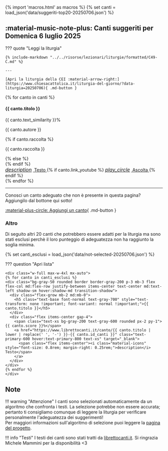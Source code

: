 <!-- archivePageStartHere -->

{% import 'macros.html' as macros %}
{% set canti = load_json('data/suggeriti-top20-20250706.json') %}

## <span id="canti-suggeriti" class="text-primary-700 font-bold"> :material-music-note-plus: Canti suggeriti per Domenica 6 luglio 2025</span>

??? quote "Leggi la liturgia"

    {% include-markdown "../../risorse/lezionari/liturgie/formatted/C49-C.md" %}

    ---

    [Apri la liturgia della CEI :material-arrow-right:](https://www.chiesacattolica.it/liturgia-del-giorno/?data-liturgia=20250706){ .md-button }

<div class="grid md:grid-cols-2 lg:grid-cols-3 gap-6 mb-8">
  {% for canto in canti %}
  <div class="bg-white rounded-lg shadow-md overflow-hidden border-t-4 border-accent-500 flex flex-col">
    <div class="p-5 flex-grow">
      <div class="flex justify-between items-start">
        <h4 class="text-lg font-bold text-gray-800 mb-2">{{ canto.titolo }}</h4>
        <span class="bg-accent-100 text-accent-800 text-sm font-semibold rounded-full px-3 py-1">{{ canto.text_similarity }}%</span>
      </div>
      <p class="text-sm text-gray-600 mb-1">{{ canto.autore }}</p>
      {% if canto.raccolta %}
      <p class="text-sm text-gray-500 italic mb-3">{{ canto.raccolta }}</p>
      {% else %}
      <div class="mb-3"></div>
      {% endif %}
    </div>
    <div class="bg-gray-50 p-3 border-t border-gray-100 flex justify-between items-center">
      <a href="https://www.librettocanti.it/canto/{{ canto.titolo | lower | replace(' ', '-') }}-{{ canto.id_canti }}" class="text-accent-600 hover:text-accent-800 text-sm font-medium" target="_blank">
        <span class="flex items-center"><i class="material-icons" style="font-size: 1rem; margin-right: 0.25rem;">description</i> Testo</span>
      </a>
      {% if canto.link_youtube %}
      <a href="https://www.youtube.com/watch?v={{ canto.link_youtube }}" class="text-red-600 hover:text-red-800 text-sm font-medium" target="_blank">
        <span class="flex items-center"><i class="material-icons" style="font-size: 1rem; margin-right: 0.25rem;">play_circle</i> Ascolta</span>
      </a>
      {% endif %}
    </div>
  </div>
  {% endfor %}
</div>

---

Conosci un canto adeguato che non è presente in questa pagina? Aggiungilo dal bottone qui sotto!

[:material-plus-circle: Aggiungi un canto](https://hildegard-form.streamlit.app){ .md-button }


### Altro
Di seguito altri 20 canti che potrebbero essere adatti per la liturgia ma sono stati esclusi perchè il loro punteggio di adeguatezza non ha raggiunto la soglia minima.

{% set canti_esclusi = load_json('data/not-selected-20250706.json') %}

??? question "Apri lista"

    <div class="w-full max-w-4xl mx-auto">
    {% for canto in canti_esclusi %}
    <div class="bg-gray-50 rounded border border-gray-200 p-3 mb-3 flex flex-col md:flex-row justify-between items-center text-center md:text-left shadow-sm hover:shadow-md transition-shadow">
      <div class="flex-grow mb-2 md:mb-0">
        <h5 class="text-base font-normal text-gray-700" style="text-transform: none !important; font-variant: normal !important;">{{ canto.titolo }}</h5>
      </div>
      <div class="flex items-center gap-4">
        <span class="text-xs bg-gray-200 text-gray-600 rounded px-2 py-1">{{ canto.score }}%</span>
        <a href="https://www.librettocanti.it/canto/{{ canto.titolo | lower | replace(' ', '-') }}-{{ canto.id_canti }}" class="text-primary-600 hover:text-primary-800 text-xs" target="_blank">
          <span class="flex items-center"><i class="material-icons" style="font-size: 0.8rem; margin-right: 0.25rem;">description</i> Testo</span>
        </a>
      </div>
    </div>
    {% endfor %}
    </div>


## Note
!!! warning "Attenzione"
    I canti sono selezionati automaticamente da un algoritmo che confronta i testi. La selezione potrebbe non essere accurata; pertanto ti consigliamo comunque di leggere la liturgia per verificare personalmente l'adeguatezza dei suggerimenti!<br>Per maggiori informazioni sull'algoritmo di selezione puoi leggere la [pagina del progetto](https://hildegard.it/progetto/).

!!! info "Testi"
    I testi dei canti sono stati tratti da [librettocanti.it](https://www.librettocanti.it/). Si ringrazia Michele Mammini per la disponibilità <3


